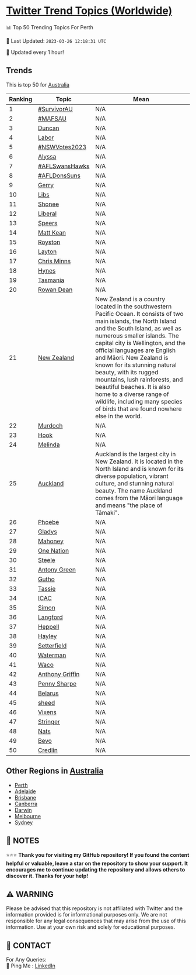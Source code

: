 [Twitter Trend Topics (Worldwide)](https://github.com/ErcinDedeoglu/Twitter-Trend-Topics)
==========


📊 Top 50 Trending Topics For Perth

📆 Last Updated: `2023-03-26 12:18:31 UTC`

🔧 Updated every 1 hour!


## Trends

This is top 50 for [Australia](</Australia>)

| Ranking | Topic | Mean |
| ------- | ------------ | ------------ |
| 1 | [#SurvivorAU](http://twitter.com/search?q=%23SurvivorAU) | N/A |
| 2 | [#MAFSAU](http://twitter.com/search?q=%23MAFSAU) | N/A |
| 3 | [Duncan](http://twitter.com/search?q=Duncan) | N/A |
| 4 | [Labor](http://twitter.com/search?q=Labor) | N/A |
| 5 | [#NSWVotes2023](http://twitter.com/search?q=%23NSWVotes2023) | N/A |
| 6 | [Alyssa](http://twitter.com/search?q=Alyssa) | N/A |
| 7 | [#AFLSwansHawks](http://twitter.com/search?q=%23AFLSwansHawks) | N/A |
| 8 | [#AFLDonsSuns](http://twitter.com/search?q=%23AFLDonsSuns) | N/A |
| 9 | [Gerry](http://twitter.com/search?q=Gerry) | N/A |
| 10 | [Libs](http://twitter.com/search?q=Libs) | N/A |
| 11 | [Shonee](http://twitter.com/search?q=Shonee) | N/A |
| 12 | [Liberal](http://twitter.com/search?q=Liberal) | N/A |
| 13 | [Speers](http://twitter.com/search?q=Speers) | N/A |
| 14 | [Matt Kean](http://twitter.com/search?q=Matt+Kean) | N/A |
| 15 | [Royston](http://twitter.com/search?q=Royston) | N/A |
| 16 | [Layton](http://twitter.com/search?q=Layton) | N/A |
| 17 | [Chris Minns](http://twitter.com/search?q=Chris+Minns) | N/A |
| 18 | [Hynes](http://twitter.com/search?q=Hynes) | N/A |
| 19 | [Tasmania](http://twitter.com/search?q=Tasmania) | N/A |
| 20 | [Rowan Dean](http://twitter.com/search?q=Rowan+Dean) | N/A |
| 21 | [New Zealand](http://twitter.com/search?q=New+Zealand) | New Zealand is a country located in the southwestern Pacific Ocean. It consists of two main islands, the North Island and the South Island, as well as numerous smaller islands. The capital city is Wellington, and the official languages are English and Māori. New Zealand is known for its stunning natural beauty, with its rugged mountains, lush rainforests, and beautiful beaches. It is also home to a diverse range of wildlife, including many species of birds that are found nowhere else in the world. |
| 22 | [Murdoch](http://twitter.com/search?q=Murdoch) | N/A |
| 23 | [Hook](http://twitter.com/search?q=Hook) | N/A |
| 24 | [Melinda](http://twitter.com/search?q=Melinda) | N/A |
| 25 | [Auckland](http://twitter.com/search?q=Auckland) | Auckland is the largest city in New Zealand. It is located in the North Island and is known for its diverse population, vibrant culture, and stunning natural beauty. The name Auckland comes from the Māori language and means "the place of Tāmaki". |
| 26 | [Phoebe](http://twitter.com/search?q=Phoebe) | N/A |
| 27 | [Gladys](http://twitter.com/search?q=Gladys) | N/A |
| 28 | [Mahoney](http://twitter.com/search?q=Mahoney) | N/A |
| 29 | [One Nation](http://twitter.com/search?q=One+Nation) | N/A |
| 30 | [Steele](http://twitter.com/search?q=Steele) | N/A |
| 31 | [Antony Green](http://twitter.com/search?q=Antony+Green) | N/A |
| 32 | [Gutho](http://twitter.com/search?q=Gutho) | N/A |
| 33 | [Tassie](http://twitter.com/search?q=Tassie) | N/A |
| 34 | [ICAC](http://twitter.com/search?q=ICAC) | N/A |
| 35 | [Simon](http://twitter.com/search?q=Simon) | N/A |
| 36 | [Langford](http://twitter.com/search?q=Langford) | N/A |
| 37 | [Heppell](http://twitter.com/search?q=Heppell) | N/A |
| 38 | [Hayley](http://twitter.com/search?q=Hayley) | N/A |
| 39 | [Setterfield](http://twitter.com/search?q=Setterfield) | N/A |
| 40 | [Waterman](http://twitter.com/search?q=Waterman) | N/A |
| 41 | [Waco](http://twitter.com/search?q=Waco) | N/A |
| 42 | [Anthony Griffin](http://twitter.com/search?q=Anthony+Griffin) | N/A |
| 43 | [Penny Sharpe](http://twitter.com/search?q=Penny+Sharpe) | N/A |
| 44 | [Belarus](http://twitter.com/search?q=Belarus) | N/A |
| 45 | [sheed](http://twitter.com/search?q=sheed) | N/A |
| 46 | [Vixens](http://twitter.com/search?q=Vixens) | N/A |
| 47 | [Stringer](http://twitter.com/search?q=Stringer) | N/A |
| 48 | [Nats](http://twitter.com/search?q=Nats) | N/A |
| 49 | [Bevo](http://twitter.com/search?q=Bevo) | N/A |
| 50 | [Credlin](http://twitter.com/search?q=Credlin) | N/A |



## Other Regions in [Australia](</Australia>)

* [Perth](</Australia/Perth.md>)
* [Adelaide](</Australia/Adelaide.md>)
* [Brisbane](</Australia/Brisbane.md>)
* [Canberra](</Australia/Canberra.md>)
* [Darwin](</Australia/Darwin.md>)
* [Melbourne](</Australia/Melbourne.md>)
* [Sydney](</Australia/Sydney.md>)



## 📝 NOTES

⭐⭐⭐ **Thank you for visiting my GitHub repository! If you found the content helpful or valuable, leave a star on the repository to show your support. It encourages me to continue updating the repository and allows others to discover it. Thanks for your help!**


## ⚠️ WARNING

Please be advised that this repository is not affiliated with Twitter and the information provided is for informational purposes only. We are not responsible for any legal consequences that may arise from the use of this information. Use at your own risk and solely for educational purposes.


## 📨 CONTACT

 For Any Queries:  
            🏓 Ping Me : [LinkedIn](https://www.linkedin.com/in/ercindedeoglu/)
